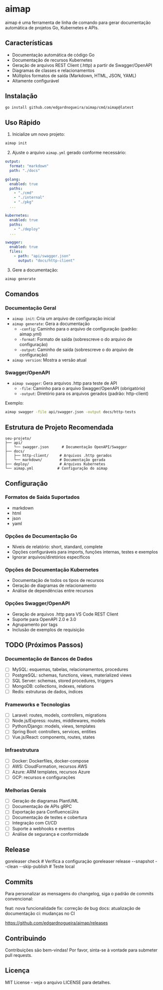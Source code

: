 # aimap

aimap é uma ferramenta de linha de comando para gerar documentação automática de projetos Go, Kubernetes e APIs.

## Características

- Documentação automática de código Go
- Documentação de recursos Kubernetes
- Geração de arquivos REST Client (.http) a partir de Swagger/OpenAPI
- Diagramas de classes e relacionamentos
- Múltiplos formatos de saída (Markdown, HTML, JSON, YAML)
- Altamente configurável

## Instalação

```bash
go install github.com/edgardnogueira/aimap/cmd/aimap@latest
```

## Uso Rápido

1. Inicialize um novo projeto:

```bash
aimap init
```

2. Ajuste o arquivo `aimap.yml` gerado conforme necessário:

```yaml
output:
  format: "markdown"
  path: "./docs"

golang:
  enabled: true
  paths:
    - "./cmd"
    - "./internal"
    - "./pkg"
  ...

kubernetes:
  enabled: true
  paths:
    - "./deploy"
  ...

swagger:
  enabled: true
  files:
    - path: "api/swagger.json"
      output: "docs/http-client"
```

3. Gere a documentação:

```bash
aimap generate
```

## Comandos

### Documentação Geral

- `aimap init`: Cria um arquivo de configuração inicial
- `aimap generate`: Gera a documentação
  - `-config`: Caminho para o arquivo de configuração (padrão: aimap.yml)
  - `-format`: Formato de saída (sobrescreve o do arquivo de configuração)
  - `-output`: Caminho de saída (sobrescreve o do arquivo de configuração)
- `aimap version`: Mostra a versão atual

### Swagger/OpenAPI

- `aimap swagger`: Gera arquivos .http para teste de API
  - `-file`: Caminho para o arquivo Swagger/OpenAPI (obrigatório)
  - `-output`: Diretório para os arquivos gerados (padrão: http-client)

Exemplo:

```bash
aimap swagger -file api/swagger.json -output docs/http-tests
```

## Estrutura de Projeto Recomendada

```
seu-projeto/
├── api/
│   └── swagger.json      # Documentação OpenAPI/Swagger
├── docs/
│   ├── http-client/     # Arquivos .http gerados
│   └── markdown/        # Documentação gerada
├── deploy/              # Arquivos Kubernetes
└── aimap.yml           # Configuração do aimap
```

## Configuração

### Formatos de Saída Suportados

- markdown
- html
- json
- yaml

### Opções de Documentação Go

- Níveis de relatório: short, standard, complete
- Opções configuráveis para imports, funções internas, testes e exemplos
- Ignorar arquivos/diretórios específicos

### Opções de Documentação Kubernetes

- Documentação de todos os tipos de recursos
- Geração de diagramas de relacionamento
- Análise de dependências entre recursos

### Opções Swagger/OpenAPI

- Geração de arquivos .http para VS Code REST Client
- Suporte para OpenAPI 2.0 e 3.0
- Agrupamento por tags
- Inclusão de exemplos de requisição

## TODO (Próximos Passos)

### Documentação de Bancos de Dados

- [ ] MySQL: esquemas, tabelas, relacionamentos, procedures
- [ ] PostgreSQL: schemas, functions, views, materialized views
- [ ] SQL Server: schemas, stored procedures, triggers
- [ ] MongoDB: collections, indexes, relations
- [ ] Redis: estruturas de dados, índices

### Frameworks e Tecnologias

- [ ] Laravel: routes, models, controllers, migrations
- [ ] Node.js/Express: routes, middlewares, models
- [ ] Python/Django: models, views, templates
- [ ] Spring Boot: controllers, services, entities
- [ ] Vue.js/React: components, routes, states

### Infraestrutura

- [ ] Docker: Dockerfiles, docker-compose
- [ ] AWS: CloudFormation, recursos AWS
- [ ] Azure: ARM templates, recursos Azure
- [ ] GCP: recursos e configurações

### Melhorias Gerais

- [ ] Geração de diagramas PlantUML
- [ ] Documentação de APIs gRPC
- [ ] Exportação para Confluence/Jira
- [ ] Documentação de testes e cobertura
- [ ] Integração com CI/CD
- [ ] Suporte a webhooks e eventos
- [ ] Análise de segurança e conformidade

## Release

goreleaser check # Verifica a configuração
goreleaser release --snapshot --clean --skip-publish # Teste local

## Commits

Para personalizar as mensagens do changelog, siga o padrão de commits convencional:

feat: nova funcionalidade
fix: correção de bug
docs: atualização de documentação
ci: mudanças no CI

https://github.com/edgardnogueira/aimap/releases

## Contribuindo

Contribuições são bem-vindas! Por favor, sinta-se à vontade para submeter pull requests.

## Licença

MIT License - veja o arquivo LICENSE para detalhes.
